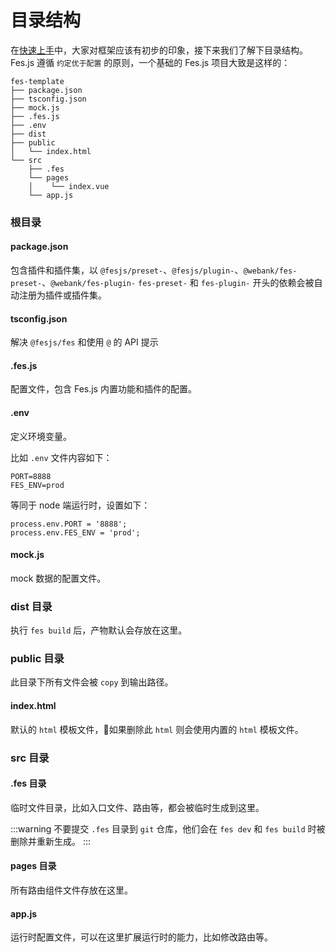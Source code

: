 # 目录结构

在[快速上手](./getting-started.html)中，大家对框架应该有初步的印象，接下来我们了解下目录结构。Fes.js 遵循 `约定优于配置` 的原则，一个基础的 Fes.js 项目大致是这样的：
```
fes-template
├── package.json
├── tsconfig.json
├── mock.js
├── .fes.js
├── .env
├── dist
├── public
│   └── index.html
└── src
    ├── .fes
    └── pages
    │    └── index.vue
    └── app.js
```

### 根目录

#### package.json
包含插件和插件集，以 `@fesjs/preset-`、`@fesjs/plugin-`、`@webank/fes-preset-`、`@webank/fes-plugin-` `fes-preset-` 和 `fes-plugin-` 开头的依赖会被自动注册为插件或插件集。

#### tsconfig.json
解决 `@fesjs/fes` 和使用 `@` 的 API 提示

#### .fes.js
配置文件，包含 Fes.js 内置功能和插件的配置。

#### .env
定义环境变量。

比如 `.env` 文件内容如下：
```
PORT=8888
FES_ENV=prod
```
等同于 node 端运行时，设置如下：
```
process.env.PORT = '8888';
process.env.FES_ENV = 'prod';
```

#### mock.js
mock 数据的配置文件。

### dist 目录
执行 `fes build` 后，产物默认会存放在这里。

### public 目录
此目录下所有文件会被 `copy` 到输出路径。

#### index.html
默认的 `html` 模板文件，如果删除此 `html` 则会使用内置的 `html` 模板文件。

### src 目录

#### .fes 目录
临时文件目录，比如入口文件、路由等，都会被临时生成到这里。

:::warning
不要提交 `.fes` 目录到 `git` 仓库，他们会在 `fes dev` 和 `fes build` 时被删除并重新生成。
:::
#### pages 目录
所有路由组件文件存放在这里。

#### app.js
运行时配置文件，可以在这里扩展运行时的能力，比如修改路由等。